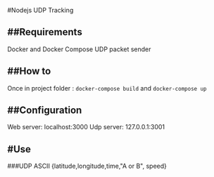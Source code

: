 #Nodejs UDP Tracking

##Requirements
-------------
Docker and Docker Compose
UDP packet sender

##How to 
-------------
Once in project folder :
`docker-compose build`
and
`docker-compose up`

##Configuration 
-------------
Web server: localhost:3000
Udp server: 127.0.0.1:3001

#Use
-------------
###UDP ASCII
{latitude,longitude,time,"A or B", speed}


